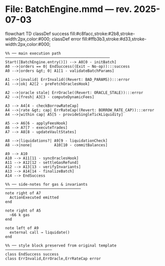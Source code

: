 # File: BatchEngine.mmd      — rev. 2025-07-03

flowchart TD
    classDef success fill:#c8facc,stroke:#2b8,stroke-width:2px,color:#000;
    classDef error   fill:#ffb3b3,stroke:#d33,stroke-width:2px,color:#000;

    %% ── main execution path ───────────────────────────────────────────────
    Start([BatchEngine.entry()]) --> A0[0 - initBatch]
    A0 -->|orders == 0| EndSuccess((Exit – No-op)):::success
    A0 -->|orders &gt; 0| A1[1 - validateBatchParams]

    A1 -->|invalid| ErrInvalid((Revert: BAD_PARAMS)):::error
    A1 -->|ok| A2[2 - preFetchOraclesHook]

    A2 -->|oracle stale| ErrOracle((Revert: ORACLE_STALE)):::error
    A2 -->|fresh| A3[3 - computeDynamicFees]

    A3 --> A4[4 - checkBorrowRateCap]
    A4 -->|rate &gt; cap| ErrRateCap((Revert: BORROW_RATE_CAP)):::error
    A4 -->|within cap| A5[5 - provideSingleTickLiquidity]

    A5 --> A6[6 - applyFeesHook]
    A6 --> A7[7 - executeTrades]
    A7 --> A8[8 - updateVaultStates]

    A8 -->|liquidations?| A9[9 - liquidationCheck]
    A8 -->|none|          A10[10 - commitBalances]

    A9 --> A10
    A10 --> A11[11 - syncOraclesHook]
    A11 --> A12[12 - settleGasRefund]
    A12 --> A13[13 - verifyInvariants]
    A13 --> A14[14 - finalizeBatch]
    A14 --> EndSuccess

    %% ── side-notes for gas & invariants ──────────────────────────────────
    note right of A7
      ActionExecuted emitted
    end

    note right of A5
      ~66 k gas
    end

    note left of A9
      external call → liquidate()
    end

    %% ── style block preserved from original template ─────────────────────
    class EndSuccess success
    class ErrInvalid,ErrOracle,ErrRateCap error
